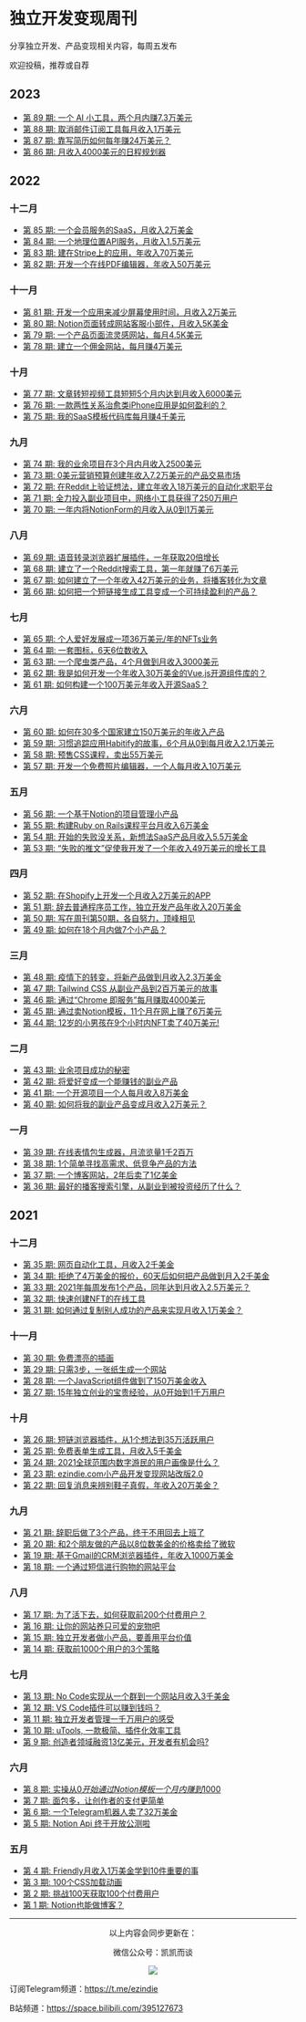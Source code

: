 # 独立开发变现周刊
分享独立开发、产品变现相关内容，每周五发布

欢迎投稿，推荐或自荐

## 2023

*  [第 89 期: 一个 AI 小工具，两个月内赚7.3万美元 ](https://github.com/ljinkai/weekly/blob/main/2023/issue-89.md)
*  [第 88 期: 取消邮件订阅工具每月收入1万美元 ](https://github.com/ljinkai/weekly/blob/main/2023/issue-88.md)
*  [第 87 期: 靠写简历如何每年赚24万美元？ ](https://github.com/ljinkai/weekly/blob/main/2023/issue-87.md)
*  [第 86 期: 月收入4000美元的日程规划器 ](https://github.com/ljinkai/weekly/blob/main/2023/issue-86.md)

## 2022

### 十二月

*  [第 85 期: 一个会员服务的SaaS，月收入2万美金 ](https://github.com/ljinkai/weekly/blob/main/2022/issue-85.md)
*  [第 84 期: 一个地理位置API服务，月收入1.5万美元 ](https://github.com/ljinkai/weekly/blob/main/2022/issue-84.md)
*  [第 83 期: 建在Stripe上的应用，年收入70万美元 ](https://github.com/ljinkai/weekly/blob/main/2022/issue-83.md) 
*  [第 82 期: 开发一个在线PDF编辑器，年收入50万美元 ](https://github.com/ljinkai/weekly/blob/main/2022/issue-82.md) 

### 十一月

*  [第 81 期: 开发一个应用来减少屏幕使用时间，月收入2万美元 ](https://github.com/ljinkai/weekly/blob/main/2022/issue-81.md) 
*  [第 80 期: Notion页面转成网站客服小部件，月收入5K美金 ](https://github.com/ljinkai/weekly/blob/main/2022/issue-80.md) 
*  [第 79 期: 一个产品页面流灵感网站，每月4.5K美元 ](https://github.com/ljinkai/weekly/blob/main/2022/issue-79.md) 
*  [第 78 期: 建立一个佣金网站，每月赚4万美元 ](https://github.com/ljinkai/weekly/blob/main/2022/issue-78.md) 

### 十月

*  [第 77 期: 文章转短视频工具短短5个月内达到月收入6000美元 ](https://github.com/ljinkai/weekly/blob/main/2022/issue-77.md) 
*  [第 76 期: 一款两性关系治愈类iPhone应用是如何盈利的？](https://github.com/ljinkai/weekly/blob/main/2022/issue-76.md) 
*  [第 75 期: 我的SaaS模板代码库每月赚4千美元](https://github.com/ljinkai/weekly/blob/main/2022/issue-75.md) 

### 九月

*  [第 74 期: 我的业余项目在3个月内月收入2500美元](https://github.com/ljinkai/weekly/blob/main/2022/issue-74.md) 
*  [第 73 期: 0美元营销预算创建年收入7.2万美元的产品交易市场](https://github.com/ljinkai/weekly/blob/main/2022/issue-73.md) 
*  [第 72 期: 在Reddit上验证想法，建立年收入18万美元的自动化求职平台](https://github.com/ljinkai/weekly/blob/main/2022/issue-72.md) 
*  [第 71 期: 全力投入副业项目中，网络小工具获得了250万用户](https://github.com/ljinkai/weekly/blob/main/2022/issue-71.md) 
*  [第 70 期: 一年内将NotionForm的月收入从0到1万美元 ](https://github.com/ljinkai/weekly/blob/main/2022/issue-70.md) 

### 八月

*  [第 69 期: 语音转录浏览器扩展插件，一年获取20倍增长 ](https://github.com/ljinkai/weekly/blob/main/2022/issue-69.md) 
*  [第 68 期: 建立了一个Reddit搜索工具，第一年就赚了6万美元 ](https://github.com/ljinkai/weekly/blob/main/2022/issue-68.md) 
*  [第 67 期: 如何建立了一个年收入42万美元的业务，将播客转化为文章 ](https://github.com/ljinkai/weekly/blob/main/2022/issue-67.md) 
*  [第 66 期: 如何把一个短链接生成工具变成一个可持续盈利的产品？ ](https://github.com/ljinkai/weekly/blob/main/2022/issue-66.md) 

### 七月

*  [第 65 期: 个人爱好发展成一项36万美元/年的NFTs业务 ](https://github.com/ljinkai/weekly/blob/main/2022/issue-65.md) 
*  [第 64 期: 一套图标，6天6位数收入 ](https://github.com/ljinkai/weekly/blob/main/2022/issue-64.md) 
*  [第 63 期: 一个爬虫类产品，4个月做到月收入3000美元 ](https://github.com/ljinkai/weekly/blob/main/2022/issue-63.md) 
*  [第 62 期: 我是如何开发一个年收入30万美金的Vue.js开源组件库的？ ](https://github.com/ljinkai/weekly/blob/main/2022/issue-62.md) 
*  [第 61 期: 如何构建一个100万美元年收入开源SaaS？ ](https://github.com/ljinkai/weekly/blob/main/2022/issue-61.md) 

### 六月

*  [第 60 期: 如何在30多个国家建立150万美元的年收入产品 ](https://github.com/ljinkai/weekly/blob/main/2022/issue-60.md) 
*  [第 59 期: 习惯追踪应用Habitify的故事，6个月从0到每月收入2.1万美元 ](https://github.com/ljinkai/weekly/blob/main/2022/issue-59.md) 
*  [第 58 期: 预售CSS课程，卖出55万美元 ](https://github.com/ljinkai/weekly/blob/main/2022/issue-58.md) 
*  [第 57 期: 开发一个免费照片编辑器，一个人每月收入10万美元 ](https://github.com/ljinkai/weekly/blob/main/2022/issue-57.md) 

### 五月

*  [第 56 期: 一个基于Notion的项目管理小产品 ](https://github.com/ljinkai/weekly/blob/main/2022/issue-56.md) 
*  [第 55 期: 构建Ruby on Rails课程平台月收入6万美金 ](https://github.com/ljinkai/weekly/blob/main/2022/issue-55.md) 
*  [第 54 期: 开始的失败没关系，新想法SaaS产品月收入5.5万美金 ](https://github.com/ljinkai/weekly/blob/main/2022/issue-54.md) 
*  [第 53 期: “失败的推文”促使我开发了一个年收入49万美元的增长工具 ](https://github.com/ljinkai/weekly/blob/main/2022/issue-53.md) 

### 四月

*  [第 52 期: 在Shopify上开发一个月收入2万美元的APP ](https://github.com/ljinkai/weekly/blob/main/2022/issue-52.md) 
*  [第 51 期: 辞去普通程序员工作，独立开发产品年收入20万美金 ](https://github.com/ljinkai/weekly/blob/main/2022/issue-51.md) 
*  [第 50 期: 写在周刊第50期，各自努力，顶峰相见 ](https://github.com/ljinkai/weekly/blob/main/2022/issue-50.md) 
*  [第 49 期: 如何在18个月内做7个小产品？ ](https://github.com/ljinkai/weekly/blob/main/2022/issue-49.md) 

### 三月

*  [第 48 期: 疫情下的转变，将新产品做到月收入2.3万美金 ](https://github.com/ljinkai/weekly/blob/main/2022/issue-48.md) 
*  [第 47 期: Tailwind CSS 从副业产品到2百万美元的故事 ](https://github.com/ljinkai/weekly/blob/main/2022/issue-47.md) 
*  [第 46 期: 通过“Chrome 即服务”每月赚取4000美元 ](https://github.com/ljinkai/weekly/blob/main/2022/issue-46.md) 
*  [第 45 期: 通过卖Notion模板，11个月在网上赚了6万美元 ](https://github.com/ljinkai/weekly/blob/main/2022/issue-45.md) 
*  [第 44 期: 12岁的小男孩在9个小时内NFT卖了40万美元! ](https://github.com/ljinkai/weekly/blob/main/2022/issue-44.md) 

### 二月

*  [第 43 期: 业余项目成功的秘密 ](https://github.com/ljinkai/weekly/blob/main/2022/issue-43.md) 
*  [第 42 期: 将爱好变成一个能赚钱的副业产品 ](https://github.com/ljinkai/weekly/blob/main/2022/issue-42.md) 
*  [第 41 期: 一个开源项目一个人每月收入8万美金 ](https://github.com/ljinkai/weekly/blob/main/2022/issue-41.md) 
*  [第 40 期: 如何将我的副业产品变成月收入2万美元？ ](https://github.com/ljinkai/weekly/blob/main/2022/issue-40.md) 

### 一月

*  [第 39 期: 在线表情包生成器，月流览量1千2百万 ](https://github.com/ljinkai/weekly/blob/main/2022/issue-39.md) 
*  [第 38 期: 1个简单寻找高需求、低竞争产品的方法 ](https://github.com/ljinkai/weekly/blob/main/2022/issue-38.md) 
*  [第 37 期: 一个博客网站，2年后卖了1亿美金 ](https://github.com/ljinkai/weekly/blob/main/2022/issue-37.md) 
*  [第 36 期: 最好的播客搜索引擎，从副业到被投资经历了什么？ ](https://github.com/ljinkai/weekly/blob/main/2022/issue-36.md) 

## 2021

### 十二月

*  [第 35 期: 网页自动化工具，月收入2千美金 ](https://github.com/ljinkai/weekly/blob/main/2021/issue-35.md) 
*  [第 34 期: 拒绝了4万美金的报价，60天后如何把产品做到月入2千美金 ](https://github.com/ljinkai/weekly/blob/main/2021/issue-34.md) 
*  [第 33 期: 2021年每周发布1个产品，同年达到月收入2.5万美元？ ](https://github.com/ljinkai/weekly/blob/main/2021/issue-33.md) 
*  [第 32 期: 快速创建NFT的在线工具 ](https://github.com/ljinkai/weekly/blob/main/2021/issue-32.md) 
*  [第 31 期: 如何通过复制别人成功的产品来实现月收入1万美金？](https://github.com/ljinkai/weekly/blob/main/2021/issue-31.md) 

### 十一月

*  [第 30 期: 免费漂亮的插画](https://github.com/ljinkai/weekly/blob/main/2021/issue-30.md) 
*  [第 29 期: 只需3步，一张纸生成一个网站](https://github.com/ljinkai/weekly/blob/main/2021/issue-29.md) 
*  [第 28 期: 一个JavaScript组件做到了150万美金收入](https://github.com/ljinkai/weekly/blob/main/2021/issue-28.md) 
*  [第 27 期: 15年独立创业的宝贵经验，从0开始到1千万用户](https://github.com/ljinkai/weekly/blob/main/2021/issue-27.md) 

### 十月

*  [第 26 期: 短链浏览器插件，从1个想法到35万活跃用户](https://github.com/ljinkai/weekly/blob/main/2021/issue-26.md) 
*  [第 25 期: 免费表单生成工具，月收入5千美金](https://github.com/ljinkai/weekly/blob/main/2021/issue-25.md) 
*  [第 24 期: 2021全球范围内数字游民的用户画像是什么？](https://github.com/ljinkai/weekly/blob/main/2021/issue-24.md) 
*  [第 23 期: ezindie.com小产品开发变现网站改版2.0](https://github.com/ljinkai/weekly/blob/main/2021/issue-23.md) 
*  [第 22 期: 回复消息来辨别鞋子真假，年收入20万美金？](https://github.com/ljinkai/weekly/blob/main/2021/issue-22.md) 

### 九月

*  [第 21 期: 辞职后做了3个产品，终于不用回去上班了](https://github.com/ljinkai/weekly/blob/main/2021/issue-21.md) 
*  [第 20 期: 和2个朋友做的产品以8位数美金的价格卖给了微软](https://github.com/ljinkai/weekly/blob/main/2021/issue-20.md) 
*  [第 19 期: 基于Gmail的CRM浏览器插件，年收入1000万美金](https://github.com/ljinkai/weekly/blob/main/2021/issue-19.md) 
*  [第 18 期: 一个通过短信进行购物的网站平台](https://github.com/ljinkai/weekly/blob/main/2021/issue-18.md) 

### 八月

*  [第 17 期: 为了活下去，如何获取前200个付费用户？](https://github.com/ljinkai/weekly/blob/main/2021/issue-17.md) 
*  [第 16 期: 让你的网站养只可爱的宠物吧](https://github.com/ljinkai/weekly/blob/main/2021/issue-16.md) 
*  [第 15 期: 独立开发者做小产品，要善用平台价值](https://github.com/ljinkai/weekly/blob/main/2021/issue-15.md) 
*  [第 14 期: 获取前1000个用户的3个策略](https://github.com/ljinkai/weekly/blob/main/2021/issue-14.md) 

### 七月

*  [第 13 期: No Code实现从一个群到一个网站月收入3千美金](https://github.com/ljinkai/weekly/blob/main/2021/issue-13.md) 
*  [第 12 期: VS Code插件可以赚到钱吗？](https://github.com/ljinkai/weekly/blob/main/2021/issue-12.md) 
*  [第 11 期: 独立开发者管理一千万用户的感受](https://github.com/ljinkai/weekly/blob/main/2021/issue-11.md) 
*  [第 10 期: uTools, 一款极简、插件化效率工具](https://github.com/ljinkai/weekly/blob/main/2021/issue-10.md) 
*  [第 9 期: 创造者领域融资13亿美元，开发者有机会吗?](https://github.com/ljinkai/weekly/blob/main/2021/issue-9.md) 


### 六月

*  [第 8 期: 实操从$0开始通过Notion模板一个月内赚到$1000](https://github.com/ljinkai/weekly/blob/main/2021/issue-8.md) 
*  [第 7 期: 面包多，让创作者的支付更简单](https://github.com/ljinkai/weekly/blob/main/2021/issue-7.md) 
*  [第 6 期: 一个Telegram机器人卖了32万美金](https://github.com/ljinkai/weekly/blob/main/2021/issue-6.md) 
*  [第 5 期: Notion Api 终于开放公测啦](https://github.com/ljinkai/weekly/blob/main/2021/issue-5.md) 

### 五月

*  [第 4 期: Friendly月收入1万美金学到10件重要的事](https://github.com/ljinkai/weekly/blob/main/2021/issue-4.md) 
*  [第 3 期: 100个CSS加载动画](https://github.com/ljinkai/weekly/blob/main/2021/issue-3.md) 
*  [第 2 期: 挑战100天获取100个付费用户](https://github.com/ljinkai/weekly/blob/main/2021/issue-2.md) 
*  [第 1 期: Notion也能做博客？](https://github.com/ljinkai/weekly/blob/main/2021/issue-1.md) 

---



<center>
以上内容会同步更新在：


微信公众号：凯凯而谈

![](http://qiniu.gafata.com/2019-03-17-web-bear.jpg?imageView2/2/w/200)
</center>

订阅Telegram频道：https://t.me/ezindie

B站频道：https://space.bilibili.com/395127673